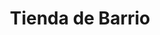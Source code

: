 ---
title: "Tienda de Barrio"
url: /ciudad-satelite/tienda-de-barrio-avenida-escalona-y-aguero-2/
shop: comodidad
---